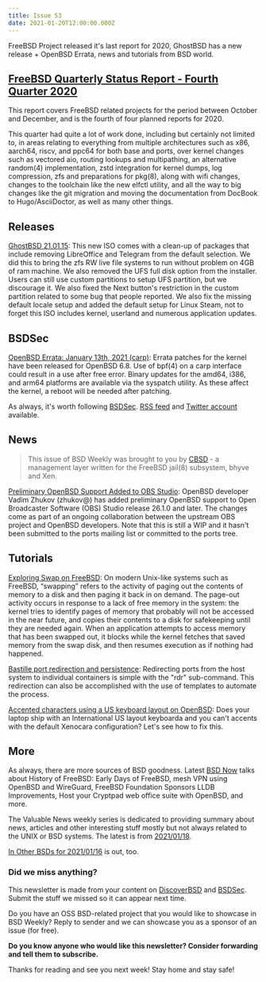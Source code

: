 ```yaml
---
title: Issue 53
date: 2021-01-20T12:00:00.000Z
---
```


FreeBSD Project released it's last report for 2020, GhostBSD has a new release + OpenBSD Errata, news and tutorials from BSD world.  

<!-- more -->

## [FreeBSD Quarterly Status Report - Fourth Quarter 2020](https://bsdsec.net/articles/freebsd-announce-freebsd-quarterly-status-report-fourth-quarter-2020?utm_source=bsdweekly)  

This report covers FreeBSD related projects for the period between October and December, and is the fourth of four planned reports for 2020.

This quarter had quite a lot of work done, including but certainly not limited to, in areas relating to everything from multiple architectures such as x86, aarch64, riscv, and ppc64 for both base and ports, over kernel changes such as vectored aio, routing lookups and multipathing, an alternative random(4) implementation, zstd integration for kernel dumps, log compression, zfs and preparations for pkg(8), along with wifi changes, changes to the toolchain like the new elfctl utility, and all the way to big changes like the git migration and moving the documentation from DocBook to Hugo/AsciiDoctor, as well as many other things.

## Releases

[GhostBSD 21.01.15](https://ghostbsd.org/21.01.15_release_notes?utm_source=bsdweekly): This new ISO comes with a clean-up of packages that include removing LibreOffice and Telegram from the default selection. We did this to bring the zfs RW live file systems to run without problem on 4GB of ram machine. We also removed the UFS full disk option from the installer. Users can still use custom partitions to setup UFS partition, but we discourage it. We also fixed the Next button's restriction in the custom partition related to some bug that people reported. We also fix the missing default locale setup and added the default setup for Linux Steam, not to forget this ISO includes kernel, userland and numerous application updates.

## BSDSec

[OpenBSD Errata: January 13th, 2021 (carp)](https://bsdsec.net/articles/openbsd-errata-january-13th-2021-carp?utm_source=bsdweekly): Errata patches for the kernel have been released for OpenBSD 6.8. Use of bpf(4) on a carp interface could result in a use after free error. Binary updates for the amd64, i386, and arm64 platforms are available via the syspatch utility. As these affect the kernel, a reboot will be needed after patching.

As always, it's worth following [BSDSec](https://bsdsec.net). [RSS feed](https://bsdsec.net/articles.atom) and [Twitter account](https://twitter.com/bsdsec) available.

## News

> This issue of BSD Weekly was brought to you by [CBSD](https://www.bsdstore.ru/en/about.html) - a management layer written for the FreeBSD jail(8) subsystem, bhyve and Xen.

[Preliminary OpenBSD Support Added to OBS Studio](https://undeadly.org/cgi?action=article;sid=20210113072623&utm_source=bsdweekly): OpenBSD developer Vadim Zhukov (zhukov@) has added preliminary OpenBSD support to Open Broadcaster Software (OBS) Studio release 26.1.0 and later. The changes come as part of an ongoing collaboration between the upstream OBS project and OpenBSD developers. Note that this is still a WIP and it hasn't been submitted to the ports mailing list or committed to the ports tree.

## Tutorials

[Exploring Swap on FreeBSD](https://klarasystems.com/articles/exploring-swap-on-freebsd/?utm_source=bsdweekly): On modern Unix-like systems such as FreeBSD, “swapping” refers to the activity of paging out the contents of memory to a disk and then paging it back in on demand. The page-out activity occurs in response to a lack of free memory in the system: the kernel tries to identify pages of memory that probably will not be accessed in the near future, and copies their contents to a disk for safekeeping until they are needed again. When an application attempts to access memory that has been swapped out, it blocks while the kernel fetches that saved memory from the swap disk, and then resumes execution as if nothing had happened.

[Bastille port redirection and persistence](https://bastillebsd.org/blog/2021/01/13/bastille-port-redirection-and-persistence/?utm_source=bsdweekly): Redirecting ports from the host system to individual containers is simple with the "rdr" sub-command. This redirection can also be accomplished with the use of templates to automate the process.

[Accented characters using a US keyboard layout on OpenBSD](https://www.tumfatig.net/20210118/accented-characters-using-a-us-keyboard-layout-on-openbsd/?utm_source=bsdweekly): Does your laptop ship with an International US layout keyboarda and you can't accents with the default Xenocara configuration? Let's see how to fix this.

## More

As always, there are more sources of BSD goodness. Latest [BSD Now](https://www.bsdnow.tv/385?utm_source=bsdweekly) talks about History of FreeBSD: Early Days of FreeBSD, mesh VPN using OpenBSD and WireGuard, FreeBSD Foundation Sponsors LLDB Improvements, Host your Cryptpad web office suite with OpenBSD, and more.

The Valuable News weekly series is dedicated to providing summary about news, articles and other interesting stuff mostly but not always related to the UNIX or BSD systems. The latest is from [2021/01/18](https://vermaden.wordpress.com/2021/01/18/valuable-news-2021-01-18/?utm_source=bsdweekly).

[In Other BSDs for 2021/01/16](https://www.dragonflydigest.com/2021/01/16/25347.html?utm_source=bsdweekly) is out, too.

### Did we miss anything?

This newsletter is made from your content on [DiscoverBSD](https://discoverbsd.com) and [BSDSec](https://bsdsec.net). Submit the stuff we missed so it can appear next time.

Do you have an OSS BSD-related project that you would like to showcase in BSD Weekly? Reply to sender and we can showcase you as a sponsor of an issue (for free).

**Do you know anyone who would like this newsletter? Consider forwarding and tell them to subscribe.**

Thanks for reading and see you next week! Stay home and stay safe!
